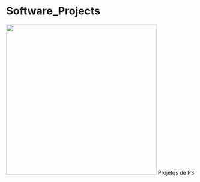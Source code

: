 # Software_Projects
<img src="https://media.giphy.com/media/vFKqnCdLPNOKc/giphy.gif" width="400" height="400" />
Projetos de P3
